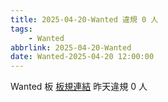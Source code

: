 ```yaml
---
title: 2025-04-20-Wanted 違規 0 人
tags:
    - Wanted
abbrlink: 2025-04-20-Wanted
date: Wanted-2025-04-20 12:00:00
---
```

Wanted 板 [板規連結](https://www.ptt.cc/bbs/Wanted/M.1608829773.A.D3B.html)
昨天違規 0 人
